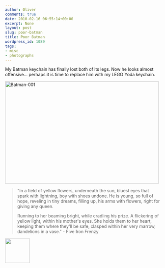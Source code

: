 ```yaml
---
author: Oliver
comments: true
date: 2010-02-16 06:55:14+00:00
excerpt: None
layout: post
slug: poor-batman
title: Poor Batman
wordpress_id: 1089
tags:
- misc
- photographs
---
```


My Batman keychain has finally lost both of its legs.  Now he looks almost offensive...  perhaps it is time to replace him with my LEGO Yoda keychain.

<a href="http://www.flickr.com/photos/owiber/4356966821/" title="Batman-001 by owiber, on Flickr"><img src="http://farm5.static.flickr.com/4017/4356966821_b2e58bc644.jpg" width="500" height="333" alt="Batman-001" /></a>

<blockquote class="lyrics">"In a field of yellow flowers,
underneath the sun,
bluest eyes that spark with lightning,
boy with shoes undone.
He is young, so full of hope,
reveling in tiny dreams,
filling up, his arms with flowers,
right for giving any queen.

Running to her beaming bright,
while cradling his prize.
A flickering of yellow light,
within his mother's eyes.
She holds them to her heart,
keeping them where they'll be safe,
clasped within her very marrow,
dandelions in a vase." - Five Iron Frenzy</blockquote>

<a href="http://www.owiber.com/?attachment_id=1090" rel="attachment wp-att-1090"><img src="http://www.owiber.com/wp-content/uploads/2010/02/Photo-on-2010-02-16-at-00.49-80x80.jpg" alt="" title="Photo on 2010-02-16 at 00.49" width="80" height="80" class="alignnone size-thumbnail wp-image-1090" /></a>

